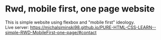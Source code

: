 # Rwd, mobile first, one page website

This is simple website using flexbox and "mobile first" ideology.  
Live server: https://michalsiminski98.github.io/PURE-HTML-CSS-LEARN--simple-RWD-MobileFirst-one-page/#contact
